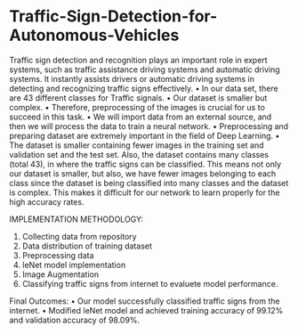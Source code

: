 # Traffic-Sign-Detection-for-Autonomous-Vehicles

Traffic sign detection and recognition plays an important role in expert systems, such as traffic assistance driving systems and automatic driving systems. It instantly assists drivers or automatic driving systems in detecting and recognizing traffic signs effectively.
• In our data set, there are 43 different classes for Traffic signals.
• Our dataset is smaller but complex.
• Therefore, preprocessing of the images is crucial for us to succeed in this task.
• We will import data from an external source, and then we will process the data to train a neural network.
• Preprocessing and preparing dataset are extremely important in the field of Deep Learning.
• The dataset is smaller containing fewer images in the training set and validation set and the test set. Also, the dataset contains many classes (total 43), in where the traffic signs can be classified. This means not only our dataset is smaller, but also, we have fewer images belonging to each class since the dataset is being classified into many classes and the dataset is complex. This makes it difficult for our network to learn properly for the high accuracy rates.

IMPLEMENTATION METHODOLOGY:
1. Collecting data from repository
2. Data distribution of training dataset
3. Preprocessing data
4. leNet model implementation
5. Image Augmentation
6. Classifying traffic signs from internet to evaluete model performance.

Final Outcomes:
• Our model successfully classified traffic signs from the internet.
•	Modified leNet model and achieved training accuracy of 99.12% and validation accuracy of 98.09%.

